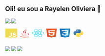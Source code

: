 ## Oii! eu sou a Rayelen Oliviera 💖

<div>
  <a href="https://github.com/yellenbr/github-readme-stats">
  <img height=200 align="center" src="https://github-readme-stats.vercel.app/api?username=yellenbr&show_icons=true&theme=dracula" />
</a>
<a href="https://github.com/yellenbr/convoychat">
  <img height=200 align="center" src="https://github-readme-stats.vercel.app/api/top-langs?username=yellenbr&show_icons=true&theme=dracula&layout=compact&langs_count=8&card_width=320" />
</a>

<div style="display: inline_block"><br>
  <img align="center" alt="yellen-Js" height="30" width="40" src="https://raw.githubusercontent.com/devicons/devicon/master/icons/javascript/javascript-plain.svg">
  <img align="center" alt="yellen-Java" height="30" width="40" src="https://raw.githubusercontent.com/devicons/devicon/master/icons/java/java-plain.svg">
  <img align="center" alt="yellen-React" height="30" width="40" src="https://raw.githubusercontent.com/devicons/devicon/master/icons/react/react-original.svg">
  <img align="center" alt="yellen-HTML" height="30" width="40" src="https://raw.githubusercontent.com/devicons/devicon/master/icons/html5/html5-original.svg">
  <img align="center" alt="yellen-CSS" height="30" width="40" src="https://raw.githubusercontent.com/devicons/devicon/master/icons/css3/css3-original.svg">
  <img align="center" alt="yellen-Python" height="30" width="40" src="https://raw.githubusercontent.com/devicons/devicon/master/icons/python/python-original.svg">
  
</div>
  
  ##
 
<div> 
  <a href="https://instagram.com/yellen.py" target="_blank"><img src="https://img.shields.io/badge/-Instagram-%23E4405F?style=for-the-badge&logo=instagram&logoColor=white" target="_blank"></a>
  <a href = "mailto:rayelenoliveiraa@gmail.com"><img src="https://img.shields.io/badge/-Gmail-%23333?style=for-the-badge&logo=gmail&logoColor=white" target="_blank"></a>
  <a href="https://www.linkedin.com/in/rayelen-oliveira-613b131ab/" target="_blank"><img src="https://img.shields.io/badge/-LinkedIn-%230077B5?style=for-the-badge&logo=linkedin&logoColor=white" target="_blank"></a> 
  
</div>

